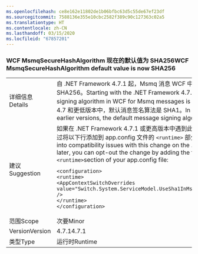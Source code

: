 ```yaml
---
ms.openlocfilehash: ce8e162e11802de1b06bfbc63d5c55de67ef23df
ms.sourcegitcommit: 7588136e355e10cbc2582f389c90c127363c02a5
ms.translationtype: HT
ms.contentlocale: zh-CN
ms.lasthandoff: 03/15/2020
ms.locfileid: "67857201"
---
```

### <a name="wcf-msmqsecurehashalgorithm-default-value-is-now-sha256"></a><span data-ttu-id="97f69-101">WCF MsmqSecureHashAlgorithm 现在的默认值为 SHA256</span><span class="sxs-lookup"><span data-stu-id="97f69-101">WCF MsmqSecureHashAlgorithm default value is now SHA256</span></span>

|   |   |
|---|---|
|<span data-ttu-id="97f69-102">详细信息</span><span class="sxs-lookup"><span data-stu-id="97f69-102">Details</span></span>|<span data-ttu-id="97f69-103">自 .NET Framework 4.7.1 起，Msmq 消息 WCF 中的默认消息签名算法为 SHA256。</span><span class="sxs-lookup"><span data-stu-id="97f69-103">Starting with the .NET Framework 4.7.1, the default message signing algorithm in WCF for Msmq messages is SHA256.</span></span> <span data-ttu-id="97f69-104">在 .NET Framework 4.7 和更低版本中，默认消息签名算法是 SHA1。</span><span class="sxs-lookup"><span data-stu-id="97f69-104">In the .NET Framework 4.7 and earlier versions, the default message signing algorithm is SHA1.</span></span>|
|<span data-ttu-id="97f69-105">建议</span><span class="sxs-lookup"><span data-stu-id="97f69-105">Suggestion</span></span>|<span data-ttu-id="97f69-106">如果在 .NET Framework 4.7.1 或更高版本中遇到此更改的兼容性问题，则可以通过将以下行添加到 app.config 文件的 <code>&lt;runtime&gt;</code> 部分选择退出更改：</span><span class="sxs-lookup"><span data-stu-id="97f69-106">If you run into compatibility issues with this change on the .NET Framework 4.7.1 or later, you can opt-out the change by adding the following line to the <code>&lt;runtime&gt;</code>section of your app.config file:</span></span><pre><code class="lang-xml">&lt;configuration&gt;&#13;&#10;&lt;runtime&gt;&#13;&#10;&lt;AppContextSwitchOverrides value=&quot;Switch.System.ServiceModel.UseSha1InMsmqEncryptionAlgorithm=true&quot; /&gt;&#13;&#10;&lt;/runtime&gt;&#13;&#10;&lt;/configuration&gt;&#13;&#10;</code></pre>|
|<span data-ttu-id="97f69-107">范围</span><span class="sxs-lookup"><span data-stu-id="97f69-107">Scope</span></span>|<span data-ttu-id="97f69-108">次要</span><span class="sxs-lookup"><span data-stu-id="97f69-108">Minor</span></span>|
|<span data-ttu-id="97f69-109">Version</span><span class="sxs-lookup"><span data-stu-id="97f69-109">Version</span></span>|<span data-ttu-id="97f69-110">4.7.1</span><span class="sxs-lookup"><span data-stu-id="97f69-110">4.7.1</span></span>|
|<span data-ttu-id="97f69-111">类型</span><span class="sxs-lookup"><span data-stu-id="97f69-111">Type</span></span>|<span data-ttu-id="97f69-112">运行时</span><span class="sxs-lookup"><span data-stu-id="97f69-112">Runtime</span></span>|
